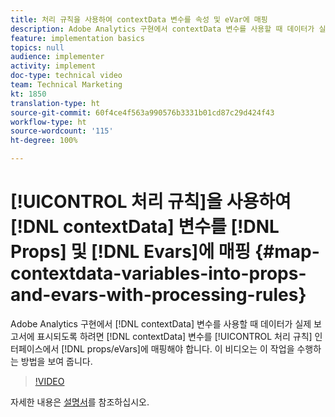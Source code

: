```yaml
---
title: 처리 규칙을 사용하여 contextData 변수를 속성 및 eVar에 매핑
description: Adobe Analytics 구현에서 contextData 변수를 사용할 때 데이터가 실제 보고서에 표시되도록 하려면 contextData 변수를 처리 규칙 인터페이스에서 속성/eVar에 매핑해야 합니다. 이 비디오는 이 작업을 수행하는 방법을 보여 줍니다.
feature: implementation basics
topics: null
audience: implementer
activity: implement
doc-type: technical video
team: Technical Marketing
kt: 1850
translation-type: ht
source-git-commit: 60f4ce4f563a990576b3331b01cd87c29d424f43
workflow-type: ht
source-wordcount: '115'
ht-degree: 100%

---
```



# [!UICONTROL 처리 규칙]을 사용하여 [!DNL contextData] 변수를 [!DNL Props] 및 [!DNL Evars]에 매핑 {#map-contextdata-variables-into-props-and-evars-with-processing-rules}

Adobe Analytics 구현에서 [!DNL contextData] 변수를 사용할 때 데이터가 실제 보고서에 표시되도록 하려면 [!DNL contextData] 변수를 [!UICONTROL 처리 규칙] 인터페이스에서 [!DNL props/eVars]에 매핑해야 합니다. 이 비디오는 이 작업을 수행하는 방법을 보여 줍니다.

>[!VIDEO](https://video.tv.adobe.com/v/26124/?quality=12)

자세한 내용은 [설명서](https://marketing.adobe.com/resources/help/ko-KR/reference/processing_rules.html)를 참조하십시오.
